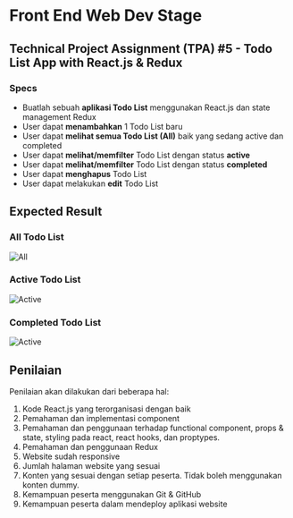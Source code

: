 # Front End Web Dev Stage

## Technical Project Assignment (TPA) #5 - Todo List App with React.js & Redux

### Specs

- Buatlah sebuah **aplikasi Todo List** menggunakan React.js dan state management Redux
- User dapat **menambahkan** 1 Todo List baru
- User dapat **melihat semua Todo List (All)** baik yang sedang active dan completed
- User dapat **melihat/memfilter** Todo List dengan status **active**
- User dapat **melihat/memfilter** Todo List dengan status **completed**
- User dapat **menghapus** Todo List
- User dapat melakukan **edit** Todo List

## Expected Result

### All Todo List

![All](https://skilvul-prod-01.s3.ap-southeast-1.amazonaws.com/lesson/full-stack-assignment/tpa5-todo-1.png)

### Active Todo List

![Active](https://skilvul-prod-01.s3.ap-southeast-1.amazonaws.com/lesson/full-stack-assignment/tpa5-todo-2.png)

### Completed Todo List

![Active](https://skilvul-prod-01.s3.ap-southeast-1.amazonaws.com/lesson/full-stack-assignment/tpa5-todo-3.png)

## Penilaian

Penilaian akan dilakukan dari beberapa hal:

1. Kode React.js yang terorganisasi dengan baik
2. Pemahaman dan implementasi component
3. Pemahaman dan penggunaan terhadap functional component, props & state, styling pada react, react hooks, dan proptypes.
4. Pemahaman dan penggunaan Redux
5. Website sudah responsive
6. Jumlah halaman website yang sesuai
7. Konten yang sesuai dengan setiap peserta. Tidak boleh menggunakan konten dummy.
8. Kemampuan peserta menggunakan Git & GitHub
9. Kemampuan peserta dalam mendeploy aplikasi website
